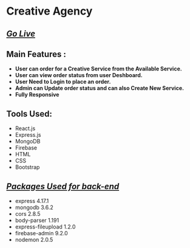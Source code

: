 # Creative Agency

## _[Go Live](https://creative-agency-d3172.firebaseapp.com/)_

## Main Features :
   - **User can order for a Creative Service from the Available Service.**
   - **User can view order status from user Deshboard.**
   - **User Need to Login to place an order.**
   - **Admin can Update order status and can also Create New Service.**
   - **Fully Responsive**

## Tools Used:
   - React.js
   - Express.js
   - MongoDB
   - Firebase
   - HTML
   - CSS
   - Bootstrap

## _[Packages Used for back-end](./package.json)_
   - express 4.17.1
   - mongodb 3.6.2
   - cors 2.8.5
   - body-parser 1.191
   - express-fileupload 1.2.0
   - firebase-admin 9.2.0
   - nodemon 2.0.5